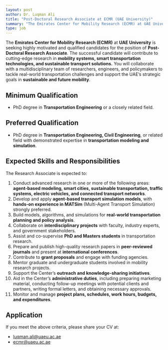 ```yaml
---
layout: post
author: Dr. Luqman Ali
title: "Post-Doctoral Research Associate at ECMR (UAE University)"
summary: "The Emirates Center for Mobility Research (ECMR) at UAE University is seeking highly motivated and qualified candidates for the position of Post-Doctoral Research Associate."
type: job
---
```


The **Emirates Center for Mobility Research (ECMR)** at **UAE University** is seeking 
highly motivated and qualified candidates for the position of **Post-Doctoral Research Associate**. 
The successful candidate will contribute to cutting-edge research in **mobility systems, 
smart transportation technologies, and sustainable transport solutions.** 
You will collaborate with a multidisciplinary team of researchers, engineers, 
and policymakers to tackle real-world transportation challenges and support the 
UAE’s strategic goals in **sustainable and future mobility**.

## Minimum Qualification

- PhD degree in **Transportation Engineering** or a closely related field.

## Preferred Qualification

- PhD degree in **Transportation Engineering, Civil Engineering**, or related field with demonstrated expertise in **transportation modeling and simulation**.

## Expected Skills and Responsibilities

The Research Associate is expected to:

1.	Conduct advanced research in one or more of the following areas: **agent-based modeling, smart cities, sustainable transportation, traffic systems, electric vehicles, and connected transport networks**.
2.	Develop and apply **agent-based transport simulation models**, with **hands-on experience in MATSim** (Multi-Agent Transport Simulation) strongly preferred.
3.	Build models, algorithms, and simulations for **real-world transportation planning and policy analysis**.
4.	Collaborate on **interdisciplinary projects** with faculty, industry experts, and government stakeholders.
5.	Assist and co-supervise **PhD and Masters students** in transportation research.
6.	Prepare and publish high-quality research papers in **peer-reviewed journals** and present at **international conferences**.
7.	Contribute to **grant proposals** and engage with funding agencies.
8.	Mentor graduate and undergraduate students involved in mobility research projects.
9.	Support the Center’s **outreach and knowledge-sharing initiatives**.
10.	Aid in the Center’s **administrative duties**, including preparing marketing material, conducting follow-up meetings with potential clients and partners, writing formal letters, and obtaining necessary approvals.
11.	Monitor and manage **project plans, schedules, work hours, budgets, and expenditures**.

## Application

If you meet the above criteria, please share your CV at:

- luqman.ali@uaeu.ac.ae
- ecmr@uaeu.ac.ae
